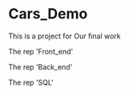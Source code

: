 # Cars_Demo
This is a project for Our final work

The rep 'Front_end'

The rep 'Back_end'

The rep 'SQL'

